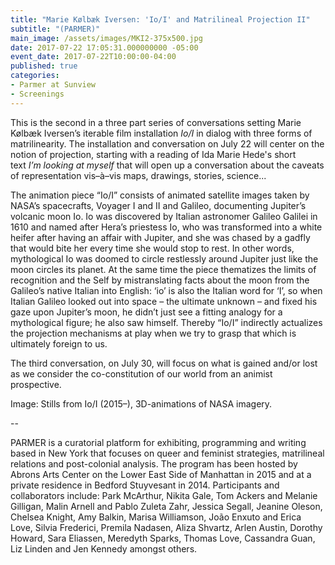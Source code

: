```yaml
---
title: "Marie Kølbæk Iversen: 'Io/I' and Matrilineal Projection II"
subtitle: "(PARMER)"
main_image: /assets/images/MKI2-375x500.jpg
date: 2017-07-22 17:05:31.000000000 -05:00
event_date: 2017-07-22T10:00:00-04:00
published: true
categories:
- Parmer at Sunview
- Screenings
---
```


This is the second in a three part series of conversations setting Marie Kølbæk Iversen’s iterable film installation *Io/I* in dialog with three forms of matrilinearity. The installation and conversation on July 22 will center on the notion of projection, starting with a reading of Ida Marie Hede's short text *I’m looking at myself* that will open up a conversation about the caveats of representation vis–à–vis maps, drawings, stories, science...

The animation piece “Io/I” consists of animated satellite images taken by NASA’s spacecrafts, Voyager I and II and Galileo, documenting Jupiter’s volcanic moon Io. Io was discovered by Italian astronomer Galileo Galilei in 1610 and named after Hera’s priestess Io, who was transformed into a white heifer after having an affair with Jupiter, and she was chased by a gadfly that would bite her every time she would stop to rest. In other words, mythological Io was doomed to circle restlessly around Jupiter just like the moon circles its planet. At the same time the piece thematizes the limits of recognition and the Self by mistranslating facts about the moon from the Galileo’s native Italian into English: ‘io’ is also the Italian word for ‘I’, so when Italian Galileo looked out into space – the ultimate unknown – and fixed his gaze upon Jupiter’s moon, he didn’t just see a fitting analogy for a mythological figure; he also saw himself. Thereby “Io/I” indirectly actualizes the projection mechanisms at play when we try to grasp that which is ultimately foreign to us.

The third conversation, on July 30, will focus on what is gained and/or lost as we consider the co-constitution of our world from an animist prospective.

Image: Stills from Io/I (2015–), 3D-animations of NASA imagery.

--

PARMER is a curatorial platform for exhibiting, programming and writing based in New York that focuses on queer and feminist strategies, matrilineal relations and post-colonial analysis. The program has been hosted by Abrons Arts Center on the Lower East Side of Manhattan in 2015 and at a private residence in Bedford Stuyvesant in 2014. Participants and collaborators include: Park McArthur, Nikita Gale, Tom Ackers and Melanie Gilligan, Malin Arnell and Pablo Zuleta Zahr, Jessica Segall, Jeanine Oleson, Chelsea Knight, Amy Balkin, Marisa Williamson, João Enxuto and Erica Love, Silvia Frederici, Premila Nadasen, Aliza Shvartz, Arlen Austin, Dorothy Howard, Sara Eliassen, Meredyth Sparks, Thomas Love, Cassandra Guan, Liz Linden and Jen Kennedy amongst others.
